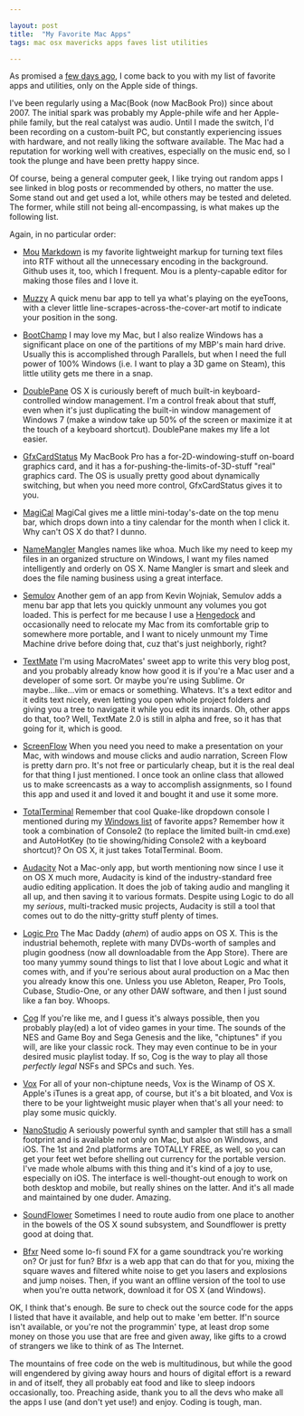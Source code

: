 ```yaml
---

layout: post
title:  "My Favorite Mac Apps"
tags: mac osx mavericks apps faves list utilities

---
```


As promised a [few days ago](https://codaname.neb.host/2014/06/12/my-favorite-windows-apps/), I come back to you with my list of favorite apps and utilities, only on the Apple side of things.

<!--more-->

I've been regularly using a Mac(Book (now MacBook Pro)) since about 2007. The initial spark was probably my Apple-phile wife and her Apple-phile family, but the real catalyst was audio. Until I made the switch, I'd been recording on a custom-built PC, but constantly experiencing issues with hardware, and not really liking the software available. The Mac had a reputation for working well with creatives, especially on the music end, so I took the plunge and have been pretty happy since.

Of course, being a general computer geek, I like trying out random apps I see linked in blog posts or recommended by others, no matter the use. Some stand out and get used a lot, while others may be tested and deleted. The former, while still not being all-encompassing, is what makes up the following list.

Again, in no particular order:

* [Mou](https://mouapp.com/)
  [Markdown](https://daringfireball.net./projects/markdown/) is my favorite lightweight markup for turning text files into RTF without all the unnecessary encoding in the background. Github uses it, too, which I frequent. Mou is a plenty-capable editor for making those files and I love it.

* [Muzzy](https://itunes.apple.com/us/app/muzzy-for-itunes/id595452407?mt=12)
  A quick menu bar app to tell ya what's playing on the eyeToons, with a clever little line-scrapes-across-the-cover-art motif to indicate your position in the song.

* [BootChamp](https://kainjow.com/)
  I may love my Mac, but I also realize Windows has a significant place on one of the partitions of my MBP's main hard drive. Usually this is accomplished through Parallels, but when I need the full power of 100% Windows (i.e. I want to play a 3D game on Steam), this little utility gets me there in a snap.

* [DoublePane](https://5amcode.com/)
  OS X is curiously bereft of much built-in keyboard-controlled window management. I'm a control freak about that stuff, even when it's just duplicating the built-in window management of Windows 7 (make a window take up 50% of the screen or maximize it at the touch of a keyboard shortcut). DoublePane makes my life a lot easier.

* [GfxCardStatus](https://gfx.io/)
  My MacBook Pro has a for-2D-windowing-stuff on-board graphics card, and it has a for-pushing-the-limits-of-3D-stuff "real" graphics card. The OS is usually pretty good about dynamically switching, but when you need more control, GfxCardStatus gives it to you.

* [MagiCal](https://www.charcoaldesign.co.uk/magical/)
  MagiCal gives me a little mini-today's-date on the top menu bar, which drops down into a tiny calendar for the month when I click it. Why can't OS X do that? I dunno.

* [NameMangler](https://manytricks.com/namemangler/)
  Mangles names like whoa. Much like my need to keep my files in an organized structure on Windows, I want my files named intelligently and orderly on OS X. Name Mangler is smart and sleek and does the file naming business using a great interface.

* [Semulov](https://kainjow.com/)
  Another gem of an app from Kevin Wojniak, Semulov adds a menu bar app that lets you quickly unmount any volumes you got loaded. This is perfect for me because I use a [Hengedock](https://hengedocks.com/) and occasionally need to relocate my Mac from its comfortable grip to somewhere more portable, and I want to nicely unmount my Time Machine drive before doing that, cuz that's just neighborly, right?

* [TextMate](https://macromates.com/)
  I'm using MacroMates' sweet app to write this very blog post, and you probably already know how good it is if you're a Mac user and a developer of some sort. Or maybe you're using Sublime. Or maybe...like...vim or emacs or something. Whatevs. It's a text editor and it edits text nicely, even letting you open whole project folders and giving you a tree to navigate it while you edit its innards. Oh, other apps do that, too? Well, TextMate 2.0 is still in alpha and free, so it has that going for it, which is good.

* [ScreenFlow](https://www.telestream.net/screenflow/)
  When you need you need to make a presentation on your Mac, with windows and mouse clicks and audio narration, Screen Flow is pretty darn pro. It's not free or particularly cheap, but it is the real deal for that thing I just mentioned. I once took an online class that allowed us to make screencasts as a way to accomplish assignments, so I found this app and used it and loved it and bought it and use it some more.

* [TotalTerminal](https://totalterminal.binaryage.com/)
  Remember that cool Quake-like dropdown console I mentioned during my [Windows list](https://codaname.neb.host/2014/06/12/my-favorite-windows-apps/) of favorite apps? Remember how it took a combination of Console2 (to replace the limited built-in cmd.exe) and AutoHotKey (to tie showing/hiding Console2 with a keyboard shortcut)? On OS X, it just takes TotalTerminal. Boom.

* [Audacity](https://audacity.sourceforge.net/)
  Not a Mac-only app, but worth mentioning now since I use it on OS X much more, Audacity is kind of the industry-standard free audio editing application. It does the job of taking audio and mangling it all up, and then saving it to various formats. Despite using Logic to do all my *serious*, multi-tracked music projects, Audacity is still a tool that comes out to do the nitty-gritty stuff plenty of times.

* [Logic Pro](https://apple.com/logic-pro/)
  The Mac Daddy (*ahem*) of audio apps on OS X. This is the industrial behemoth, replete with many DVDs-worth of samples and plugin goodness (now all downloadable from the App Store). There are too many yummy sound things to list that I love about Logic and what it comes with, and if you're serious about aural production on a Mac then you already know this one. Unless you use Ableton, Reaper, Pro Tools, Cubase, Studio-One, or any other DAW software, and then I just sound like a fan boy. Whoops.

* [Cog](https://cogx.org/)
  If you're like me, and I guess it's always possible, then you probably play(ed) a lot of video games in your time. The sounds of the NES and Game Boy and Sega Genesis and the like, "chiptunes" if you will, are like your classic rock. They may even continue to be in your desired music playlist today. If so, Cog is the way to play all those *perfectly legal* NSFs and SPCs and such. Yes.

* [Vox](https://coppertino.com/)
  For all of your non-chiptune needs, Vox is the Winamp of OS X. Apple's iTunes is a great app, of course, but it's a bit bloated, and Vox is there to be your lightweight music player when that's all your need: to play some music quickly.

* [NanoStudio](https://blipinteractive.co.uk/)
  A seriously powerful synth and sampler that still has a small footprint and is available not only on Mac, but also on Windows, and iOS. The 1st and 2nd platforms are TOTALLY FREE, as well, so you can get your feet wet before shelling out currency for the portable version. I've made whole albums with this thing and it's kind of a joy to use, especially on iOS. The interface is well-thought-out enough to work on both desktop and mobile, but really shines on the latter. And it's all made and maintained by one duder. Amazing.

* [SoundFlower](https://cycling74.com/products/soundflower/)
  Sometimes I need to route audio from one place to another in the bowels of the OS X sound subsystem, and Soundflower is pretty good at doing that.

* [Bfxr](https://www.bfxr.net/)
  Need some lo-fi sound FX for a game soundtrack you're working on? Or just for fun? Bfxr is a web app that can do that for you, mixing the square waves and filtered white noise to get you lasers and explosions and jump noises. Then, if you want an offline version of the tool to use when you're outta network, download it for OS X (and Windows).

OK, I think that's enough. Be sure to check out the source code for the apps I listed that have it available, and help out to make 'em better. If'n source isn't available, or you're not the programmin' type, at least drop some money on those you use that are free and given away, like gifts to a crowd of strangers we like to think of as The Internet.

The mountains of free code on the web is multitudinous, but while the good will engendered by giving away hours and hours of digital effort is a reward in and of itself, they all probably eat food and like to sleep indoors occasionally, too. Preaching aside, thank you to all the devs who make all the apps I use (and don't yet use!) and enjoy. Coding is tough, man.
